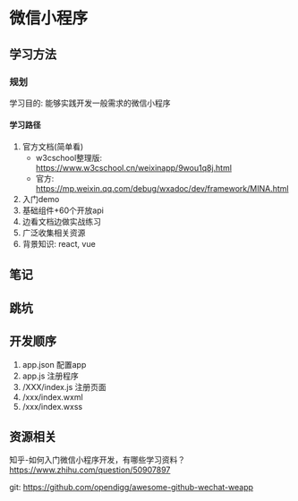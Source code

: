 # 微信小程序
## 学习方法
### 规划
学习目的: 能够实践开发一般需求的微信小程序

#### 学习路径
1. 官方文档(简单看)
    + w3cschool整理版: https://www.w3cschool.cn/weixinapp/9wou1q8j.html
    + 官方: https://mp.weixin.qq.com/debug/wxadoc/dev/framework/MINA.html
2. 入门demo
3. 基础组件+60个开放api
4. 边看文档边做实战练习
5. 广泛收集相关资源
6. 背景知识: react, vue
## 笔记
## 跳坑
## 开发顺序
1. app.json 配置app
2. app.js 注册程序
3. /XXX/index.js 注册页面
4. /xxx/index.wxml
5. /xxx/index.wxss
## 资源相关
知乎-如何入门微信小程序开发，有哪些学习资料？
https://www.zhihu.com/question/50907897

git:
https://github.com/opendigg/awesome-github-wechat-weapp
